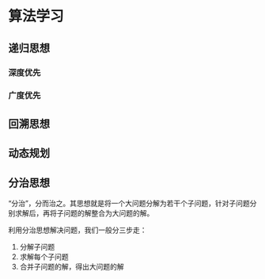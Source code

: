 # 算法学习

## 递归思想

### 深度优先

### 广度优先

## 回溯思想

## 动态规划

## 分治思想

“分治”，分而治之。其思想就是将一个大问题分解为若干个子问题，针对子问题分别求解后，再将子问题的解整合为大问题的解。

利用分治思想解决问题，我们一般分三步走：

1. 分解子问题
2. 求解每个子问题
3. 合并子问题的解，得出大问题的解

